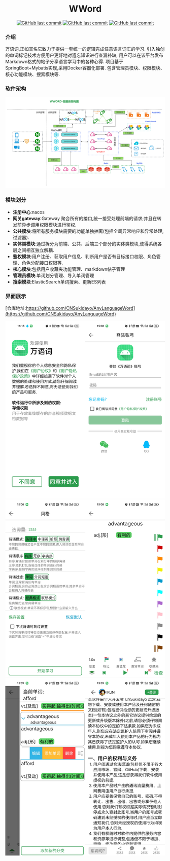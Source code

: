 <h1 align="center" >
    <b>WWord</b>
</h1>
<p align="center">
    <a href="https://openjdk.org/projects/jdk/17/"><img alt="GitHub last commit" src="https://img.shields.io/badge/JDK-17-red.svg?style=flat&logo=Oracle&labelColor=2B9C4C&color=DC2500" /></a>
    <a href="https://github.com/CNSukidayo/WWord/commits"><img alt="GitHub last commit" src="https://img.shields.io/github/last-commit/CNSukidayo/WWord" /></a>
    <a href="https://github.com/CNSukidayo/WWord/blob/master/LICENSE"><img alt="GitHub last commit" src="https://img.shields.io/badge/license-GPL 3.0-4EB1BA" /></a>
</p>

### 介绍

万语词,正如其名它致力于提供一套统一的逻辑完成任意语言词汇的学习.
引入独创的单词标记技术方便用户更好地对遗忘知识进行查漏补缺,
用户可以在该平台发布Markdown格式的帖子分享语言学习中的各种心得.
项目基于SpringBoot+Mybatis实现,采用Docker容器化部署.
包含管理员模块、权限模块、核心功能模块、搜索模块等.

### 软件架构

![软件架构](images/design.png)

### 模块划分

* **注册中心**:nacos
* **网关gateway**:Gateway 聚合所有的接口,统一接受处理前端的请求;并且在转发前异步调用权限模块进行鉴权.
* **公共模块**:将所有服务模块需要的功能单独抽离(包括全局异常响应和异常处理,过滤器).
* **实体类模块**:通过拆分为前端、公共、后端三个部分的实体类模块,使得系统各层之间相互独立解耦.
* **鉴权模块**:用户注册、获取用户信息、判断用户是否有目标接口权限、角色管理、角色分配接口权限等.
* **核心模块**:包括用户收藏夹功能管理、markdown帖子管理
* **管理员模块**:单词划分管理、导入单词管理
* **搜索模块**:ElasticSearch单词搜索、更新ES列表

### 界面展示
[仓库地址:https://github.com/CNSukidayo/AnyLanguageWord](https://github.com/CNSukidayo/AnyLanguageWord)
<table border="0px">
    <tr>
        <img src="images/home_page_1.png" alt="登陆界面" />
    </tr>       
    <tr>
        <img src="images/home_page_2.png" alt="背词界面" />
    </tr>    
    <tr>
        <img src="images/home_page_3.png" alt="收藏夹和markdown显示" />
    </tr>    
</table>